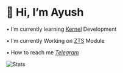 # 👋 Hi, I’m Ayush

• I’m currently learning [Kernel](https://github.com/ImSpiDy/Nexus-Xtreme-Kernel) Development

• I’m currently Working on [ZTS](https://github.com/NotZeetaa/ZeetaaTweak) Module
 
• How to reach me *[Telegram](https://t.me/SpiDyX027)*
<!-- GitHub Status-->
![Stats](https://github-readme-stats.vercel.app/api?username=ImSpiDy&theme=dark&include_all_commits=true&count_private=true&show_icons=true&hide_rank=false&border_radius=10&line_height=28&hide_border=true&text_color=a3a3a3)
